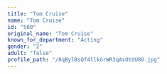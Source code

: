 ```yaml
---
title: "Tom Cruise"
name: "Tom Cruise"
id: "500"
original_name: "Tom Cruise"
known_for_department: "Acting"
gender: "2"
adult: "false"
profile_path: "/8qBylBsQf4llkGrWR3qAsOtOU8O.jpg"
---
```

